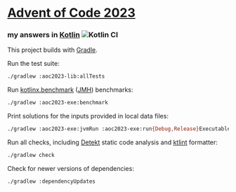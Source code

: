 # [Advent of Code 2023](https://adventofcode.com/2023)
### my answers in [Kotlin](https://www.kotlinlang.org/) ![Kotlin CI](https://github.com/ephemient/aoc2023/workflows/Kotlin%20CI/badge.svg)

This project builds with [Gradle](https://gradle.org/).

Run the test suite:

```sh
./gradlew :aoc2023-lib:allTests
```

Run [kotlinx.benchmark](https://github.com/Kotlin/kotlinx-benchmark) ([JMH](https://openjdk.java.net/projects/code-tools/jmh/)) benchmarks:

```sh
./gradlew :aoc2023-exe:benchmark
```

Print solutions for the inputs provided in local data files:

```sh
./gradlew :aoc2023-exe:jvmRun :aoc2023-exe:run{Debug,Release}Executable{LinuxX64,Macos{X64,Arm64}}
```

Run all checks, including [Detekt](https://detekt.github.io/) static code analysis and [ktlint](https://ktlint.github.io/) formatter:

```sh
./gradlew check
```

Check for newer versions of dependencies:

```sh
./gradlew :dependencyUpdates
```
